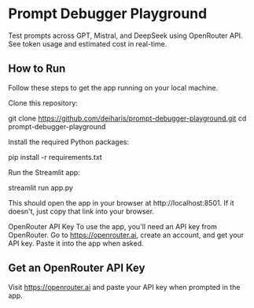 # Prompt Debugger Playground

Test prompts across GPT, Mistral, and DeepSeek using OpenRouter API. See token usage and estimated cost in real-time.

##  How to Run


Follow these steps to get the app running on your local machine.

Clone this repository:

git clone https://github.com/deiharis/prompt-debugger-playground.git
cd prompt-debugger-playground

Install the required Python packages:

pip install -r requirements.txt

Run the Streamlit app:

streamlit run app.py

This should open the app in your browser at http://localhost:8501. If it doesn't, just copy that link into your browser.

OpenRouter API Key
To use the app, you'll need an API key from OpenRouter.
Go to https://openrouter.ai, create an account, and get your API key.
Paste it into the app when asked.

##  Get an OpenRouter API Key

Visit https://openrouter.ai and paste your API key when prompted in the app.
